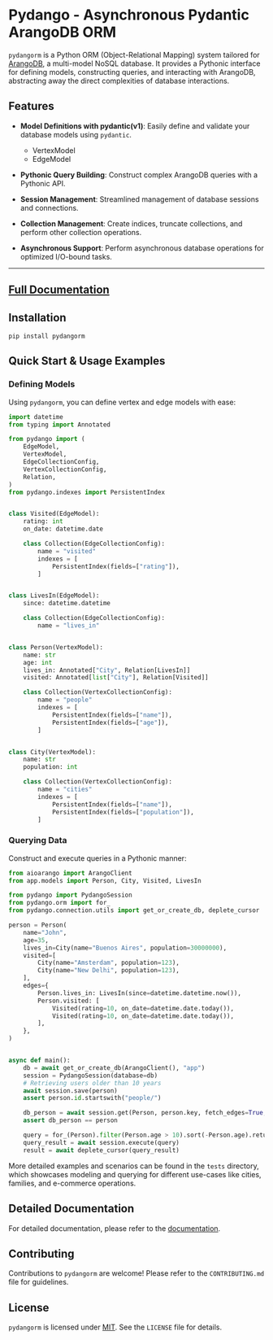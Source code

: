 # Pydango - Asynchronous Pydantic ArangoDB ORM

`pydangorm` is a Python ORM (Object-Relational Mapping) system tailored for [ArangoDB](https://www.arangodb.com/), a multi-model NoSQL database. It provides a Pythonic interface for defining models, constructing queries, and interacting with ArangoDB, abstracting away the direct complexities of database interactions.

## Features

- **Model Definitions with pydantic(v1)**: Easily define and validate your database models using `pydantic`.

  - VertexModel
  - EdgeModel

- **Pythonic Query Building**: Construct complex ArangoDB queries with a Pythonic API.

- **Session Management**: Streamlined management of database sessions and connections.

- **Collection Management**: Create indices, truncate collections, and perform other collection operations.

- **Asynchronous Support**: Perform asynchronous database operations for optimized I/O-bound tasks.

______________________________________________________________________

## [Full Documentation](https://nadobando.github.io/pydangorm)

## Installation

```shell
pip install pydangorm
```

## Quick Start & Usage Examples

### Defining Models

Using `pydangorm`, you can define vertex and edge models with ease:

```python
import datetime
from typing import Annotated

from pydango import (
    EdgeModel,
    VertexModel,
    EdgeCollectionConfig,
    VertexCollectionConfig,
    Relation,
)
from pydango.indexes import PersistentIndex


class Visited(EdgeModel):
    rating: int
    on_date: datetime.date

    class Collection(EdgeCollectionConfig):
        name = "visited"
        indexes = [
            PersistentIndex(fields=["rating"]),
        ]


class LivesIn(EdgeModel):
    since: datetime.datetime

    class Collection(EdgeCollectionConfig):
        name = "lives_in"


class Person(VertexModel):
    name: str
    age: int
    lives_in: Annotated["City", Relation[LivesIn]]
    visited: Annotated[list["City"], Relation[Visited]]

    class Collection(VertexCollectionConfig):
        name = "people"
        indexes = [
            PersistentIndex(fields=["name"]),
            PersistentIndex(fields=["age"]),
        ]


class City(VertexModel):
    name: str
    population: int

    class Collection(VertexCollectionConfig):
        name = "cities"
        indexes = [
            PersistentIndex(fields=["name"]),
            PersistentIndex(fields=["population"]),
        ]
```

### Querying Data

Construct and execute queries in a Pythonic manner:

```python
from aioarango import ArangoClient
from app.models import Person, City, Visited, LivesIn

from pydango import PydangoSession
from pydango.orm import for_
from pydango.connection.utils import get_or_create_db, deplete_cursor

person = Person(
    name="John",
    age=35,
    lives_in=City(name="Buenos Aires", population=30000000),
    visited=[
        City(name="Amsterdam", population=123),
        City(name="New Delhi", population=123),
    ],
    edges={
        Person.lives_in: LivesIn(since=datetime.datetime.now()),
        Person.visited: [
            Visited(rating=10, on_date=datetime.date.today()),
            Visited(rating=10, on_date=datetime.date.today()),
        ],
    },
)


async def main():
    db = await get_or_create_db(ArangoClient(), "app")
    session = PydangoSession(database=db)
    # Retrieving users older than 10 years
    await session.save(person)
    assert person.id.startswith("people/")

    db_person = await session.get(Person, person.key, fetch_edges=True, depth=(1, 1))
    assert db_person == person

    query = for_(Person).filter(Person.age > 10).sort(-Person.age).return_(Person)
    query_result = await session.execute(query)
    result = await deplete_cursor(query_result)
```

More detailed examples and scenarios can be found in the `tests` directory, which showcases modeling and querying for different use-cases like cities, families, and e-commerce operations.

## Detailed Documentation

For detailed documentation, please refer to the [documentation](https://nadobando.github.io/pydangorm).

## Contributing

Contributions to `pydangorm` are welcome! Please refer to the `CONTRIBUTING.md` file for guidelines.

## License

`pydangorm` is licensed under [MIT](./LICENSE). See the `LICENSE` file for details.
